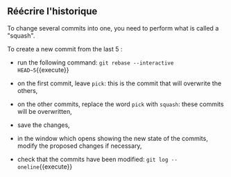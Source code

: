 ## Réécrire l'historique

To change several commits into one, you need to perform what is called a "squash".

To create a new commit from the last 5 :
- run the following command:
`git rebase --interactive HEAD~5`{{execute}}

- on the first commit, leave `pick`: this is the commit that will overwrite the others,
- on the other commits, replace the word `pick` with `squash`: these commits will be overwritten,
- save the changes,
- in the window which opens showing the new state of the commits, modify the proposed changes if necessary,
- check that the commits have been modified:
`git log --oneline`{{execute}}

